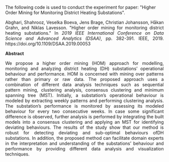 The following code is used to conduct the experiment for paper: "Higher Order Mining for Monitoring District Heating Substations".

<p align="justify">Abghari, Shahrooz, Veselka Boeva, Jens Brage, Christian Johansson, Håkan Grahn, and Niklas Lavesson. "Higher order mining for monitoring district heating substations." In <i>2019 IEEE International Conference on Data Science and Advanced Analytics (DSAA)</i>, pp. 382-391. IEEE, 2019. https://doi.org/10.1109/DSAA.2019.00053</p>

**Abstract**
<p align="justify">We propose a higher order mining (HOM) approach for modelling, monitoring and analyzing district heating (DH) substations’ operational behaviour and performance. HOM is concerned with mining over patterns rather than primary or raw data. The proposed approach uses a combination of different data analysis techniques such as sequential pattern mining, clustering analysis, consensus clustering and minimum spanning tree (MST). Initially, a substation’s operational behaviour is modeled by extracting weekly patterns and performing clustering analysis. The substation’s performance is monitored by assessing its modeled behaviour for every two consecutive weeks. In case some significant difference is observed, further analysis is performed by integrating the built models into a consensus clustering and applying an MST for identifying deviating behaviours. The results of the study show that our method is robust for detecting deviating and sub-optimal behaviours ofDH substations. In addition, the proposed method can facilitate domain experts in the interpretation and understanding of the substations’ behaviour and performance by providing different data analysis and visualization techniques.</p>
